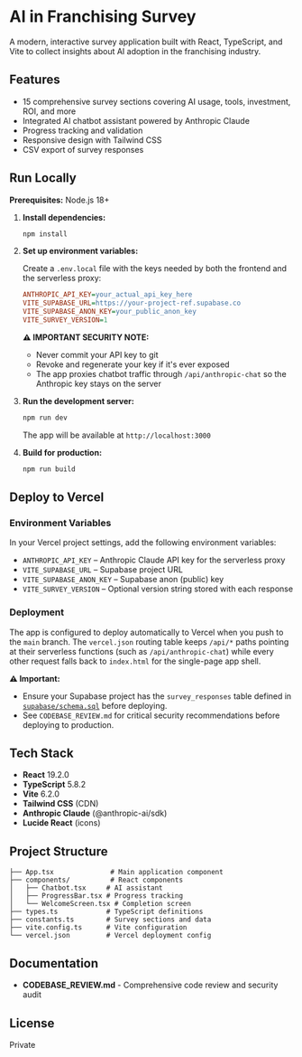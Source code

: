 # AI in Franchising Survey

A modern, interactive survey application built with React, TypeScript, and Vite to collect insights about AI adoption in the franchising industry.

## Features

- 15 comprehensive survey sections covering AI usage, tools, investment, ROI, and more
- Integrated AI chatbot assistant powered by Anthropic Claude
- Progress tracking and validation
- Responsive design with Tailwind CSS
- CSV export of survey responses

## Run Locally

**Prerequisites:** Node.js 18+

1. **Install dependencies:**
   ```bash
   npm install
   ```

2. **Set up environment variables:**

   Create a `.env.local` file with the keys needed by both the frontend and the serverless proxy:

   ```ini
   ANTHROPIC_API_KEY=your_actual_api_key_here
   VITE_SUPABASE_URL=https://your-project-ref.supabase.co
   VITE_SUPABASE_ANON_KEY=your_public_anon_key
   VITE_SURVEY_VERSION=1
   ```

   **⚠️ IMPORTANT SECURITY NOTE:**
   - Never commit your API key to git
   - Revoke and regenerate your key if it's ever exposed
   - The app proxies chatbot traffic through `/api/anthropic-chat` so the Anthropic key stays on the server

3. **Run the development server:**
   ```bash
   npm run dev
   ```

   The app will be available at `http://localhost:3000`

4. **Build for production:**
   ```bash
   npm run build
   ```

## Deploy to Vercel

### Environment Variables

In your Vercel project settings, add the following environment variables:

- `ANTHROPIC_API_KEY` – Anthropic Claude API key for the serverless proxy
- `VITE_SUPABASE_URL` – Supabase project URL
- `VITE_SUPABASE_ANON_KEY` – Supabase anon (public) key
- `VITE_SURVEY_VERSION` – Optional version string stored with each response

### Deployment

The app is configured to deploy automatically to Vercel when you push to the `main` branch. The `vercel.json` routing table keeps `/api/*` paths pointing at their serverless functions (such as `/api/anthropic-chat`) while every other request falls back to `index.html` for the single-page app shell.

**⚠️ Important:**

- Ensure your Supabase project has the `survey_responses` table defined in [`supabase/schema.sql`](supabase/schema.sql) before deploying.
- See `CODEBASE_REVIEW.md` for critical security recommendations before deploying to production.

## Tech Stack

- **React** 19.2.0
- **TypeScript** 5.8.2
- **Vite** 6.2.0
- **Tailwind CSS** (CDN)
- **Anthropic Claude** (@anthropic-ai/sdk)
- **Lucide React** (icons)

## Project Structure

```
├── App.tsx              # Main application component
├── components/          # React components
│   ├── Chatbot.tsx     # AI assistant
│   ├── ProgressBar.tsx # Progress tracking
│   └── WelcomeScreen.tsx # Completion screen
├── types.ts            # TypeScript definitions
├── constants.ts        # Survey sections and data
├── vite.config.ts      # Vite configuration
└── vercel.json         # Vercel deployment config
```

## Documentation

- **CODEBASE_REVIEW.md** - Comprehensive code review and security audit

## License

Private
